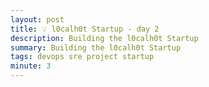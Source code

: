 ```yaml
---
layout: post
title: 💡 l0calh0t Startup - day 2
description: Building the l0calh0t Startup
summary: Building the l0calh0t Startup
tags: devops sre project startup
minute: 3
---
```


##